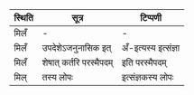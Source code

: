 | स्थिति | सूत्र | टिप्पणी |
| ----- | ------- | ------ |
| मिलँ | - | - |
| मिलँ | उपदेशेऽजनुनासिक इत् | अँ-इत्यस्य इत्संज्ञा |
| मिलँ | शेषात् कर्तरि परस्मैपदम् | इति परस्मैपदम् |
| मिल् | तस्य लोपः | इत्संज्ञकस्य लोपः |
